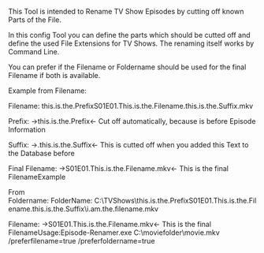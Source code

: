 This Tool is intended to Rename TV Show Episodes by cutting off known Parts of the File.

In this config Tool you can define the parts which should be cutted off and define the used File Extensions for TV Shows. The renaming itself works by Command Line. 

You can prefer if the Filename or Foldername should be used for the final Filename if both is available.

Example from Filename: 

Filename: this.is.the.PrefixS01E01.This.is.the.Filename.this.is.the.Suffix.mkv 

Prefix: ->this.is.the.Prefix<- Cut off automatically, because is before Episode Information 

Suffix: ->.this.is.the.Suffix<- This is cutted off when you added this Text to the Database before 

Final Filename: ->S01E01.This.is.the.Filename.mkv<- This is the final FilenameExample 

From Foldername: FolderName: C:\TVShows\this.is.the.PrefixS01E01.This.is.the.Filename.this.is.the.Suffix\i.am.the.filename.mkv 

Filename: ->S01E01.This.is.the.Filename.mkv<- This is the final FilenameUsage:Episode-Renamer.exe C:\moviefolder\movie.mkv /preferfilename=true /preferfoldername=true
